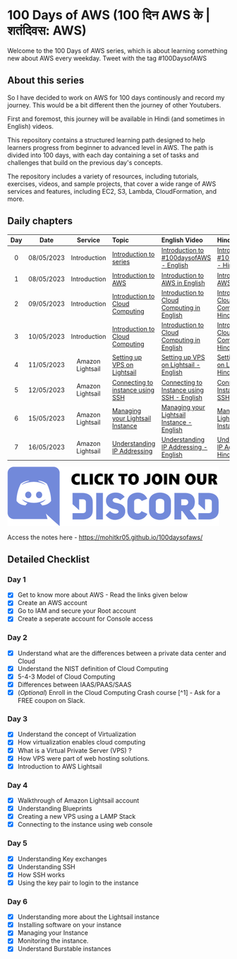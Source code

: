 # 100 Days of AWS (100 दिन AWS के | शतंदिवस: AWS)

Welcome to the 100 Days of AWS series, which is about learning something new about AWS every weekday. Tweet with the tag \#100DaysofAWS

## About this series

So I have decided to work on AWS for 100 days continously and record my journey. This would be a bit different then the journey of other Youtubers.

First and foremost, this journey will be available in Hindi (and sometimes in English) videos.

This repository contains a structured learning path designed to help learners progress from beginner to advanced level in AWS. The path is divided into 100 days, with each day containing a set of tasks and challenges that build on the previous day's concepts.

The repository includes a variety of resources, including tutorials, exercises, videos, and sample projects, that cover a wide range of AWS services and features, including EC2, S3, Lambda, CloudFormation, and more.


## Daily chapters

|  Day | Date  | Service | Topic | English Video | Hindi Video  |
|:---: | :---: | :---: | :--- | :--- | :--- |
| 0|08/05/2023| Introduction | [Introduction to series](index.md) | [Introduction to #100daysofAWS - English](https://www.youtube.com/watch?v=dcJWjyEuOLA)| [Introduction to #100daysofaws - Hindi](https://www.youtube.com/watch?v=QtoXp0ylR-4) |
| 1|08/05/2023| Introduction | [Introduction to AWS](dailynotes/01_introduction/D1-Introduction-to-AWS.md) | [Introduction to AWS in English](https://www.youtube.com/watch?v=9nnk6gNMCQc) | [Introduction to AWS in Hindi](https://youtu.be/urDDqP7oUIw)  |
| 2|09/05/2023| Introduction | [Introduction to Cloud Computing](dailynotes/01_introduction/D2-Introduction-to-Cloud-Computing.md) | [Introduction to Cloud Computing in English](https://youtu.be/AKTfLzlOMfM) | [Introduction to Cloud Computing in Hindi](https://youtu.be/3TktHCaWG94)  |
| 3|10/05/2023| Introduction | [Introduction to Cloud Computing](dailynotes/01_introduction/D2-Introduction-to-Cloud-Computing.md) | [Introduction to Cloud Computing in English](https://youtu.be/AKTfLzlOMfM) | [Introduction to Cloud Computing in Hindi](https://youtu.be/3TktHCaWG94)  |
| 4|11/05/2023| Amazon Lightsail | [Setting up VPS on Lightsail](dailynotes/02_lightsail/D4-Setting-up-VPS-on-Lightsail.md) | [Setting up VPS on Lightsail - English](https://youtu.be/qOitEwrHn0s) | [Setting up VPS on Lightsail - Hindi](https://youtu.be/ZLewZ66r3ZE)  |
| 5|12/05/2023| Amazon Lightsail | [Connecting to instance using SSH](dailynotes/02_lightsail/D5-Connecting-with-SSH.md) | [Connecting to Instance using SSH - English](https://youtu.be/ZOXSnu3ekbI) | [Connecting to Instance using SSH - Hindi](https://youtu.be/IASN4jNaA-8)  |
| 6|15/05/2023| Amazon Lightsail | [Managing your Lightsail Instance](dailynotes/02_lightsail/D6-Managing-Lightsail-instances.md) | [Managing your Lightsail Instance - English](https://youtu.be/j7PPjWlMcmo) | [Managing your Lightsail Instance - Hindi](https://youtu.be/2qNCUUCbsfA)  |
| 7|16/05/2023| Amazon Lightsail | [Understanding IP Addressing](dailynotes/02_lightsail/D7-IP_Addresses.md) | [Understanding IP Addressing - English](https://youtu.be/ZX7Akk7td-4) | [Understanding IP Addressing - Hindi](https://youtu.be/WTXC1fn6LsQ)  |




[![Join our Discord community](images/discord.png)](https://discord.gg/tnZnWqnu9F)

<!--- https://trello.com/b/aC3zlRxN/100-days-of-aws -->

Access the notes here -   https://mohitkr05.github.io/100daysofaws/


## Detailed Checklist

### Day 1

- [x] Get to know more about AWS - Read the links given below
- [x] Create an AWS account
- [x] Go to IAM and secure your Root account
- [x] Create a seperate account for Console access

### Day 2

- [x] Understand what are the differences between a private data center and Cloud
- [x] Understand the NIST definition of Cloud Computing
- [x] 5-4-3 Model of Cloud Computing
- [x] Differences between IAAS/PAAS/SAAS
- [x] (*Optional*) Enroll in the Cloud Computing Crash course [^1] - Ask for a FREE coupon on Slack.

### Day 3

- [x] Understand the concept of Virtualization
- [x] How virtualization enables cloud computing
- [x] What is a Virtual Private Server (VPS) ?
- [x] How VPS were part of web hosting solutions.
- [x] Introduction to AWS Lightsail

### Day 4

- [x] Walkthrough of  Amazon Lightsail account
- [x] Understanding Blueprints
- [x] Creating a new VPS using a LAMP Stack
- [x] Connecting to the instance using web console

### Day 5

- [x] Understanding Key exchanges
- [x] Understanding SSH
- [x] How SSH works
- [x] Using the key pair to login to the instance

### Day 6

- [x] Understanding more about the Lightsail instance
- [x] Installing software on your instance
- [x] Managing your Instance
- [x] Monitoring the instance.
- [x] Understand Burstable instances